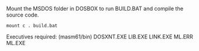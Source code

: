

Mount the MSDOS folder in DOSBOX to run BUILD.BAT and compile the source code.

`
mount c .
build.bat
`

Executives required: (masm61/bin)
  DOSXNT.EXE
  LIB.EXE
  LINK.EXE
  ML.ERR
  ML.EXE
